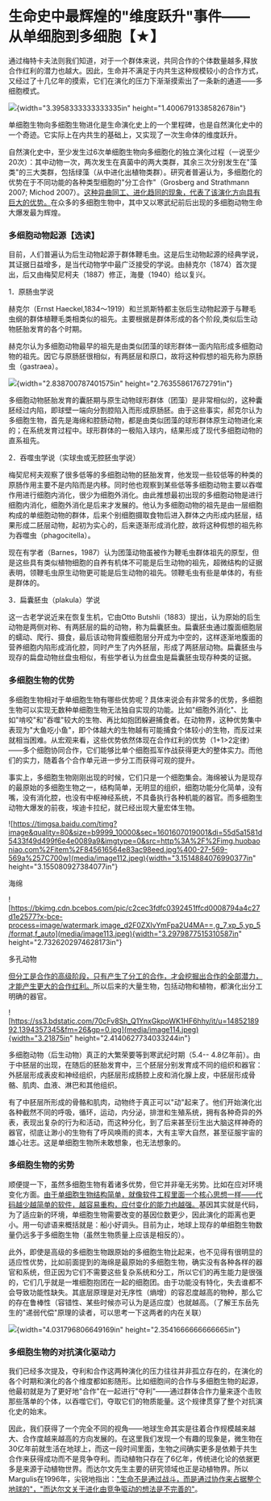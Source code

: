# 生命史中最辉煌的"维度跃升"事件——从单细胞到多细胞【★】

通过梅特卡夫法则我们知道，对于一个群体来说，共同合作的个体数量越多,释放合作红利的潜力也越大。因此，生命并不满足于内共生这种规模较小的合作方式，又经过了十几亿年的摸索，它们在演化的压力下渐渐摸索出了一条新的通道——多细胞模式。

![](media/image110.png){width="3.3958333333333335in"
height="1.4006791338582678in"}

单细胞生物向多细胞生物进化是生命演化史上的一个里程碑，也是自然演化史中的一个奇迹。它实际上在内共生的基础上，又实现了一次生命体的维度跃升。

自然演化史中，至少发生过6次单细胞生物向多细胞化的独立演化过程（一说至少20次）：其中动物一次，两次发生在真菌中的两大类群，其余三次分别发生在"藻类"的三大类群，包括绿藻（从中进化出植物类群）。研究者普遍认为，多细胞化的优势在于不同功能的各种类型细胞的"分工合作"（Grosberg
and Strathmann 2007; Michod
2007）。[这种异曲同工、进化趋同的现象，代表了该演化方向具有巨大的优势。]()在众多的多细胞生物中，其中又以寒武纪前后出现的多细胞动物生命大爆发最为辉煌。

### 多细胞动物起源【选读】

目前，人们普遍认为后生动物起源于群体鞭毛虫。这是后生动物起源的经典学说，其证据日益增多，是当代动物学中最广泛接受的学说。由赫克尔（1874）首次提出，后又由梅契尼柯夫（1887）修正，海曼（1940）给以复兴。

1．原肠虫学说

赫克尔（Ernst
Haeckel,1834～1919）和兰凯斯特都主张后生动物起源于与鞭毛虫纲的群体植鞭毛类相类似的祖先。主要根据是群体形成的各个阶段,类似后生动物胚胎发育的各个时期。

赫克尔认为多细胞动物最早的祖先是由类似团藻的球形群体一面内陷形成多细胞动物的祖先。因它与原肠胚很相似，有两胚层和原口，故将这种假想的祖先称为原肠虫（gastraea）。

![](media/image111.png){width="2.838700787401575in"
height="2.763558617672791in"}

多细胞动物胚胎发育的囊胚期与原生动物球形群体（团藻）是非常相似的，这种囊胚经过内陷，即球壁一端向分割腔陷入而形成原肠胚。由于这些事实，郝克尔认为多细胞生物，首先是海绵和腔肠动物，都是由类似团藻的球形群体原生动物进化来的；在系统发育过程中。球形群体的一极陷入球内，结果形成了现代多细胞动物的直系祖先。

2．吞噬虫学说（实球虫或无腔胚虫学说）

梅契尼柯夫观察了很多低等的多细胞动物的胚胎发育，他发现一些较低等的种类的原肠作用主要不是内陷而是内移。同时他也观察到某些低等多细胞动物主要以吞噬作用进行细胞内消化，很少为细胞外消化。由此推想最初出现的多细胞动物是进行细胞内消化，细胞外消化是后来才发展的。他认为多细胞动物的祖先是由一层细胞构成的单细胞动物的群体，后来个别细胞摄取食物后进入群体之内形成内胚层，结果形成二胚层动物，起初为实心的，后来逐渐形成消化腔，故将这种假想的祖先称为吞噬虫（phagocitella）。

现在有学者（Barnes，1987）认为团藻动物虽被作为鞭毛虫群体祖先的原型，但是这些具有类似植物细胞的自养有机体不可能是后生动物的祖先，超微结构的证据表明，领鞭毛虫原生动物更可能是后生动物的祖先。领鞭毛虫有些是单体的，有些是群体的。

3．扁囊胚虫（plakula）学说

这一古老学说近来在恢复生机，它由Otto
Butshli（1883）提出，认为原始的后生动物是两侧对称、有两胚层的扁的动物，称为扁囊胚虫。扁囊胚虫通过腹面细胞层的蠕动、爬行、摄食，最后该动物背腹细胞层分开成为中空的，这样逐渐地腹面的营养细胞内陷形成消化腔，同时产生了内外胚层，形成了两胚层动物。扁囊胚虫与现存的扁盘动物丝盘虫相似，有些学者认为丝盘虫是扁囊胚虫现存种类的证据。

### 多细胞生物的优势

多细胞生物相对于单细胞生物有哪些优势呢？具体来说会有非常多的优势，多细胞生物可以实现无数种单细胞生物无法独自实现的功能。比如"细胞外消化"、比如"啃咬"和"吞噬"较大的生物、再比如抱团躲避捕食者。在动物界，这种优势集中表现为"大鱼吃小鱼"，即个体越大的生物越有可能捕食个体较小的生物，而反过来就相当困难。从宏观来看，这些优势依然体现在合作红利的优势（1+1\>2定律）——多个细胞协同合作，它们能够比单个细胞孤军作战获得更大的整体实力。而他们的实力，随着各个合作单元进一步分工而获得可观的提升。

事实上，多细胞生物刚刚出现的时候，它们只是一个细胞集会。海绵被认为是现存的最原始的多细胞生物之一，结构简单，无明显的组织，细胞功能分化简单，没有嘴，没有消化腔，也没有中枢神经系统，不具备执行各种机能的器官。而多细胞生动物大爆发的前夜，埃迪卡拉纪，就已经出现大量宏体生物。

![https://timgsa.baidu.com/timg?image&quality=80&size=b9999_10000&sec=1601607019001&di=55d5a1581d5433f49d499f6e4e0089a9&imgtype=0&src=http%3A%2F%2Fimg.huobaoniao.com%2Fitem%2F845616564e83ac98eed.jpg%400-27-569-569a%257C700w](media/image112.jpeg){width="3.1514884076990377in"
height="3.155080927384077in"}

海绵

![https://bkimg.cdn.bcebos.com/pic/c2cec3fdfc0392451ffcd0008794a4c27d1e2577?x-bce-process=image/watermark,image_d2F0ZXIvYmFpa2U4MA==,g_7,xp_5,yp_5/format,f_auto](media/image113.jpeg){width="3.2979877515310587in"
height="2.7326202974628173in"}

多孔动物

[但分工是合作的高级阶段，只有产生了分工的合作，才会挖掘出合作的全部潜力，才能产生更大的合作红利。]()所以后来的大量生物，包括动物和植物，都演化出分工明确的器官。

![https://ss3.bdstatic.com/70cFv8Sh_Q1YnxGkpoWK1HF6hhy/it/u=1485218992,1394357345&fm=26&gp=0.jpg](media/image114.jpeg){width="3.21875in"
height="2.4140627734033244in"}

多细胞动物（后生动物）真正的大繁荣要等到寒武纪时期（5.4--
4.8亿年前）。由于中胚层的出现，在随后的胚胎发育中，三个胚层分别发育成不同的组织和器官：外胚层形成表皮和神经组织，内胚层形成肠腔上皮和消化腺上皮，中胚层形成骨骼、肌肉、血液、淋巴和其他组织。

有了中胚层所形成的骨骼和肌肉，动物终于真正可以"动"起来了。他们开始演化出各种截然不同的呼吸，循环，运动，内分泌，排泄和生殖系统，拥有各种奇异的外表，表现出复杂的行为和活动，而这种分化，到了后来甚至衍生出大脑这样神奇的器官，彻底让渺小的生物有了呼风唤雨的资本，大有主宰大自然，甚至征服宇宙的雄心壮志。这是单细胞生物所未敢想象，也无法想象的。

### 多细胞生物的劣势

顺便提一下，虽然多细胞生物有着诸多优势，但它并非毫无劣势。比如在应对环境变化方面。[由于单细胞生物结构简单，就像软件工程里面一个核心思想一样——代码越少越简单的软件，越容易重构，应付变化的能力也越强。]()基因其实就是代码，为了适应新的环境，单细胞生物需要改变的基因位数更少，因此演化的距离也更小。用一句谚语来概括就是：船小好调头。目前为止，地球上现存的单细胞生物数量仍远多于多细胞生物（虽然生物质量上应该是相反的）。

此外，即使是高级的多细胞生物跟原始的多细胞生物比起来，也不见得有很明显的适应性优势，比如前面提到的海绵是最原始的多细胞生物，确实没有各种各样的器官和系统，但正因为它们不需要这些复杂系统和分工，所以它们的再生能力是很强的，它们几乎就是一堆细胞抱团在一起的细胞团。由于功能没有特化，失去谁都不会导致功能性缺失。其底层原理是对无序性（熵增）的容忍度越高的物种，那么它的存在鲁棒性（容错性、某些时候亦可认为是适应度）也就越高。（了解王东岳先生的"递弱代偿"原理的读者，可以思考一下这两者的内在关联）

![](media/image115.png){width="4.031796806649169in"
height="2.3541666666666665in"}

### 多细胞生物的对抗演化驱动力

我们已经多次提及，夺利和合作这两种演化的压力往往并非孤立存在的，在演化的各个时期和演化的各个维度都如影随形。比如细胞间的合作与多细胞生物的起源，他最初就是为了更好地"合作"在一起进行"夺利"——通过群体合作力量来逐个击败那些落单的个体，以吞噬它们，夺取它们的物质能量。这个规律贯穿了整个对抗演化史的始末。

因此，我们获得了一个完全不同的视角——地球生命其实是往着合作规模越来越大、合作度越来越高的方向发展的。在这里我们发现一个有趣的现象是，微生物在30亿年前就生活在地球上，而这一段时间里面，生物之间确实更多是依赖于共生合作来获得成功而不是竞争夺利。而动植物只存在了6亿年，传统进化论的依据更多是来源于动植物世界。而达尔文先生主要的研究领域也正是动植物界。所以Margulis在1996年，尖锐地指出：["生命不是通过战斗，而是通过协作来占据整个地球的"，"而达尔文关于进化由竞争驱动的想法是不完善的"]()。

